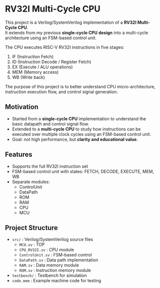 # RV32I Multi-Cycle CPU

This project is a Verilog/SystemVerilog implementation of a **RV32I Multi-Cycle CPU**.  
It extends from my previous **single-cycle CPU design** into a multi-cycle architecture using an FSM-based control unit.

The CPU executes RISC-V RV32I instructions in five stages:
1. IF (Instruction Fetch)
2. ID (Instruction Decode / Register Fetch)
3. EX (Execute / ALU operations)
4. MEM (Memory access)
5. WB (Write back)

The purpose of this project is to better understand CPU micro-architecture, instruction execution flow, and control signal generation.

## Motivation
- Started from a **single-cycle CPU** implementation to understand the basic datapath and control signal flow.
- Extended to a **multi-cycle CPU** to study how instructions can be executed over multiple clock cycles using an FSM-based control unit.
- Goal: not high performance, but **clarity and educational value**.

## Features
- Supports the full RV32I instruction set
- FSM-based control unit with states: FETCH, DECODE, EXECUTE, MEM, WB
- Separate modules:
  - ControlUnit
  - DataPath
  - ROM 
  - RAM
  - CPU
  - MCU

## Project Structure
- `src/` : Verilog/SystemVerilog source files
  - `MCU.sv` : TOP
  - `CPU_RV32I.sv` : CPU module
  - `ControlUnit.sv` : FSM-based control
  - `DataPath.sv` : Data path implementation
  - `RAM.sv` : Data memory module
  - `ROM.sv` : Instruction memory module
- `testbench/` : Testbench for simulation
- `code.mem` : Example machine code for testing
